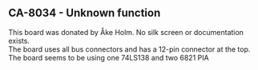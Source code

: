## CA-8034 - Unknown function
This board was donated by Åke Holm. No silk screen or documentation exists.  
The board uses all bus connectors and has a 12-pin connector at the top.  
The board seems to be using one 74LS138 and two 6821 PIA